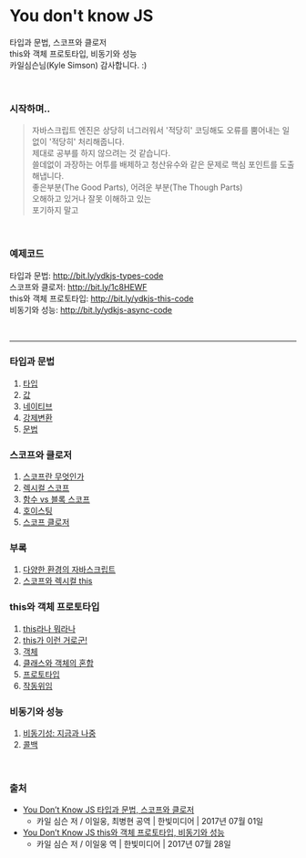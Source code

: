 # You don't know JS
타입과 문법, 스코프와 클로저<br>
this와 객체 프로토타입, 비동기와 성능<br>
카일심슨님(Kyle Simson) 감사합니다. :)

<br>

### 시작하며..
> 자바스크립트 엔진은 상당히 너그러워서 '적당히' 코딩해도 오류를 뿜어내는 일 없이 '적당히' 처리해줍니다.<br>
> 제대로 공부를 하지 않으려는 것 같습니다.<br>
> 쓸데없이 과장하는 어투를 배제하고 청산유수와 같은 문제로 핵심 포인트를 도출해냅니다.<br>
> 좋은부분(The Good Parts), 어려운 부분(The Though Parts)<br>
> 오해하고 있거나 잘못 이해하고 있는<br>
> 포기하지 말고

<br>

### 예제코드
타입과 문법: http://bit.ly/ydkjs-types-code<br>
스코프와 클로저: http://bit.ly/1c8HEWF<br>
this와 객체 프로토타입: http://bit.ly/ydkjs-this-code<br>
비동기와 성능: http://bit.ly/ydkjs-async-code<br>

<br>

---

### 타입과 문법
1. [타입](/type-and-grammar/type.md)
2. [값](/type-and-grammar/value.md)
3. [네이티브](/type-and-grammar/native.md)
4. [강제변환](/type-and-grammar/coercion.md)
5. [문법](/type-and-grammar/grammar.md)

### 스코프와 클로저
1. [스코프란 무엇인가](/scope-and-closure/define-scope.md)
2. [렉시컬 스코프](/scope-and-closure/lexical-scope.md)
3. [함수 vs 블록 스코프](/scope-and-closure/function-scope-versus-block-scope.md)
4. [호이스팅](/scope-and-closure/hosting.md)
5. [스코프 클로저](/scope-and-closure/scope-closure.md)

### 부록
1. [다양한 환경의 자바스크립트](/extra/part-a.md)
2. [스코프와 렉시컬 this](/extra/part-b.md)

### this와 객체 프로토타입
1. [this라나 뭐라나](/this-and-object-prototype/this.md)
2. [this가 이런 거로군!](/this-and-object-prototype/bind.md)
3. [객체](/this-and-object-prototype/object.md)
4. [클래스와 객체의 혼합](/this-and-object-prototype/class.md)
5. [프로토타입](/this-and-object-prototype/prototype.md)
6. [작동위임](/this-and-object-prototype/delegation.md)

### 비동기와 성능
1. [비동기성: 지금과 나중](/asynchronous/now-and-later.md)
2. [콜백](/asynchronous/callback.md)

<br>

### 출처
- [You Don’t Know JS 타입과 문법, 스코프와 클로저](http://www.yes24.com/24/goods/43219481?scode=032&OzSrank=8)
  - 카일 심슨 저 / 이일웅, 최병현 공역 | 한빛미디어 | 2017년 07월 01일
- [You Don’t Know JS this와 객체 프로토타입, 비동기와 성능](http://www.yes24.com/24/goods/44132601?scode=032&OzSrank=9)
  - 카일 심슨 저 / 이일웅 역 | 한빛미디어 | 2017년 07월 28일
